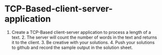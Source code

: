 # TCP-Based-client-server-application
1. Create a TCP-Based client-server application to process a length of a text. 2. The server will count the number of words in the text and returns it to the client. 3. Be creative with your solutions. 4. Push your solutions to github and record the sample output in the solution sheet.
